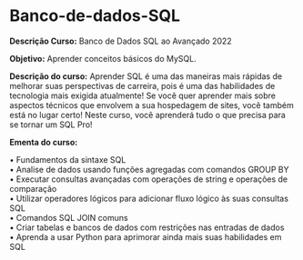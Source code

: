# Banco-de-dados-SQL

**Descrição Curso:**
Banco de Dados SQL ao Avançado 2022

**Objetivo:**
Aprender conceitos básicos do MySQL.

**Descrição do curso:**
Aprender SQL é uma das maneiras mais rápidas de melhorar suas perspectivas de carreira, pois é uma das habilidades de tecnologia mais exigida atualmente!  Se você quer aprender mais sobre aspectos técnicos que envolvem a sua hospedagem de sites, você também está no lugar certo!  Neste curso, você aprenderá tudo o que precisa para se tornar um SQL Pro!

**Ementa do curso:**

• Fundamentos da sintaxe SQL  
• Analise de dados usando funções agregadas com comandos GROUP BY  
• Executar consultas avançadas com operações de string e operações de comparação  
• Utilizar operadores lógicos para adicionar fluxo lógico às suas consultas SQL  
• Comandos SQL JOIN comuns  
• Criar tabelas e bancos de dados com restrições nas entradas de dados  
• Aprenda a usar Python para aprimorar ainda mais suas habilidades em SQL
